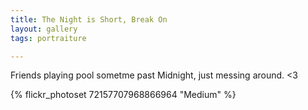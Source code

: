 ```yaml
---
title: The Night is Short, Break On
layout: gallery
tags: portraiture

---
```


Friends playing pool sometme past Midnight, just messing around. <3

{% flickr_photoset 72157707968866964 "Medium" %}